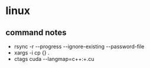 # linux

## command notes
* rsync -r --progress --ignore-existing --password-file
* xargs -i cp {} .
* ctags cuda --langmap=c++:+.cu


